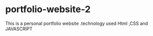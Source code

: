 # portfolio-website-2
This is a personal portfolio website .technology used Html ,CSS and JAVASCRIPT
